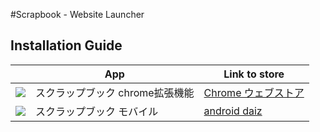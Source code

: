 ﻿#Scrapbook - Website Launcher

## Installation Guide

|  |     App     | Link to store |
|:------------:|-------------|-------|
|![](https://raw.github.com/daiz713/Scrapbook/master/griddles/icon-family/c4848.png)|スクラップブック chrome拡張機能| [Chrome ウェブストア](https://chrome.google.com/webstore/detail/%E3%82%B9%E3%82%AF%E3%83%A9%E3%83%83%E3%83%97%E3%83%96%E3%83%83%E3%82%AF/cmdlmijeafbbbbfmnhkmjmijmeejnnmo)|
|![](https://raw.github.com/daiz713/Scrapbook/master/griddles/icon-family/a4848.png)| スクラップブック モバイル | [android daiz](https://sites.google.com/site/mobiledaiz/scrapbook) |

